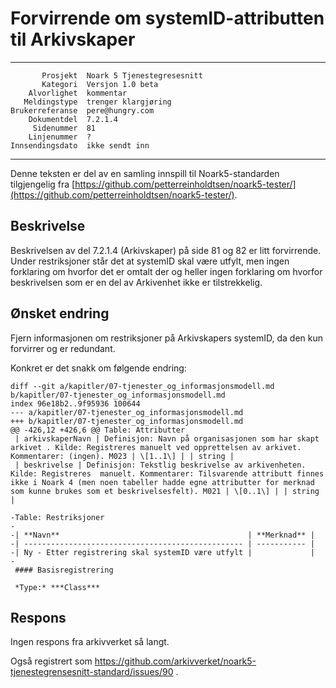 Forvirrende om systemID-attributten til Arkivskaper
===================================================

 ------------------  ---------------------------------
           Prosjekt  Noark 5 Tjenestegresesnitt
           Kategori  Versjon 1.0 beta
        Alvorlighet  kommentar
       Meldingstype  trenger klargjøring
    Brukerreferanse  pere@hungry.com
        Dokumentdel  7.2.1.4
         Sidenummer  81
        Linjenummer  ?
    Innsendingsdato  ikke sendt inn
 ------------------  ---------------------------------

Denne teksten er del av en samling innspill til Noark5-standarden
tilgjengelig fra [https://github.com/petterreinholdtsen/noark5-tester/](https://github.com/petterreinholdtsen/noark5-tester/).

Beskrivelse
-----------

Beskrivelsen av del 7.2.1.4 (Arkivskaper) på side 81 og 82 er litt
forvirrende.  Under restriksjoner står det at systemID skal være
utfylt, men ingen forklaring om hvorfor det er omtalt der og heller
ingen forklaring om hvorfor beskrivelsen som er en del av Arkivenhet 
ikke er tilstrekkelig.

Ønsket endring
--------------

Fjern informasjonen om restriksjoner på Arkivskapers systemID, da den
kun forvirrer og er redundant.

Konkret er det snakk om følgende endring:

```
diff --git a/kapitler/07-tjenester_og_informasjonsmodell.md b/kapitler/07-tjenester_og_informasjonsmodell.md
index 96e18b2..9f95936 100644
--- a/kapitler/07-tjenester_og_informasjonsmodell.md
+++ b/kapitler/07-tjenester_og_informasjonsmodell.md
@@ -426,12 +426,6 @@ Table: Attributter
 | arkivskaperNavn | Definisjon: Navn på organisasjonen som har skapt arkivet . Kilde: Registreres manuelt ved opprettelsen av arkivet. Kommentarer: (ingen). M023 | \[1..1\] | | string | 
 | beskrivelse | Definisjon: Tekstlig beskrivelse av arkivenheten. Kilde: Registreres  manuelt. Kommentarer: Tilsvarende attributt finnes ikke i Noark 4 (men noen tabeller hadde egne attributter for merknad som kunne brukes som et beskrivelsesfelt). M021 | \[0..1\] | | string |
 
-Table: Restriksjoner
-
-| **Navn**                                          | **Merknad** |
-| ------------------------------------------------- | ----------- |
-| Ny - Etter registrering skal systemID være utfylt |             |
-
 #### Basisregistrering
 
 *Type:* ***Class***
```


Respons
-------

Ingen respons fra arkivverket så langt.

Også registrert som
https://github.com/arkivverket/noark5-tjenestegrensesnitt-standard/issues/90 .
